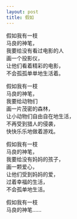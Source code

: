 ```yaml
---
layout: post
title: 假如
---
```



假如我有一枝  
马良的神笔，  
我要给没有看过电影的人  
画一个投影仪，  
让他们看着精彩的电影，  
不会孤孤单单地生活着。  
  
  
假如我有一枝  
马良的神笔，  
我要给动物们  
画一片茂密的森林，  
让小动物们自由自在地生活，  
不再受到猎人的侵袭，  
快快乐乐地做着游戏。  
  
  
假如我有一枝  
马良的神笔，  
我要给没有妈妈的孩子，  
画一颗爱心，  
让他们受到妈妈的爱，  
过着幸福的生活，  
不会孤单地生活。  
  
  
假如我有一枝  
马良的神笔……   
